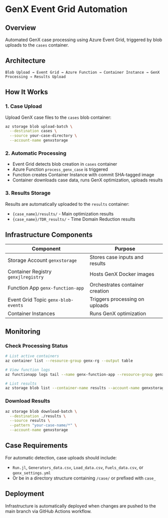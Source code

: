 # GenX Event Grid Automation

## Overview
Automated GenX case processing using Azure Event Grid, triggered by blob uploads to the `cases` container.

## Architecture
```
Blob Upload → Event Grid → Azure Function → Container Instance → GenX Processing → Results Upload
```

## How It Works

### 1. Case Upload
Upload GenX case files to the `cases` blob container:
```bash
az storage blob upload-batch \
  --destination cases \
  --source your-case-directory \
  --account-name genxstorage
```

### 2. Automatic Processing
- Event Grid detects blob creation in `cases` container
- Azure Function `process_genx_case` is triggered
- Function creates Container Instance with commit SHA-tagged image
- Container downloads case data, runs GenX optimization, uploads results

### 3. Results Storage
Results are automatically uploaded to the `results` container:
- `{case_name}/results/` - Main optimization results
- `{case_name}/TDR_results/` - Time Domain Reduction results

## Infrastructure Components

| Component | Purpose |
|-----------|---------|
| Storage Account `genxstorage` | Stores case inputs and results |
| Container Registry `genxjlregistry` | Hosts GenX Docker images |
| Function App `genx-function-app` | Orchestrates container creation |
| Event Grid Topic `genx-blob-events` | Triggers processing on uploads |
| Container Instances | Runs GenX optimization |

## Monitoring

### Check Processing Status
```bash
# List active containers
az container list --resource-group genx-rg --output table

# View function logs
az functionapp logs tail --name genx-function-app --resource-group genx-rg

# List results
az storage blob list --container-name results --account-name genxstorage
```

### Download Results
```bash
az storage blob download-batch \
  --destination ./results \
  --source results \
  --pattern "your-case-name/*" \
  --account-name genxstorage
```

## Case Requirements
For automatic detection, case uploads should include:
- `Run.jl`, `Generators_data.csv`, `Load_data.csv`, `Fuels_data.csv`, or `genx_settings.yml`
- Or be in a directory structure containing `/case/` or prefixed with `case_`

## Deployment
Infrastructure is automatically deployed when changes are pushed to the main branch via GitHub Actions workflow.
